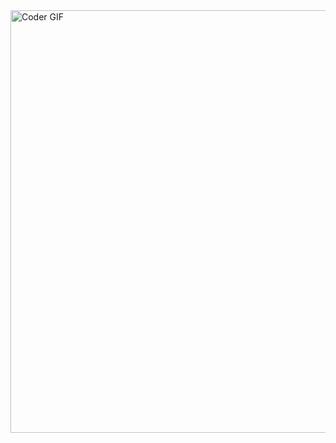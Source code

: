 <img src="https://media.giphy.com/media/l0IsIMQkVZ0UK1Q7C/giphy.gif" alt="Coder GIF" width="1000" height="676">
